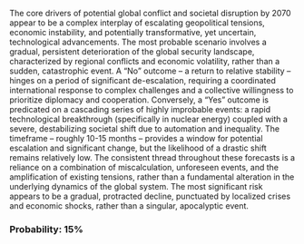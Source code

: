 The core drivers of potential global conflict and societal disruption by 2070 appear to be a complex interplay of escalating geopolitical tensions, economic instability, and potentially transformative, yet uncertain, technological advancements. The most probable scenario involves a gradual, persistent deterioration of the global security landscape, characterized by regional conflicts and economic volatility, rather than a sudden, catastrophic event. A “No” outcome – a return to relative stability – hinges on a period of significant de-escalation, requiring a coordinated international response to complex challenges and a collective willingness to prioritize diplomacy and cooperation. Conversely, a “Yes” outcome is predicated on a cascading series of highly improbable events: a rapid technological breakthrough (specifically in nuclear energy) coupled with a severe, destabilizing societal shift due to automation and inequality. The timeframe – roughly 10-15 months – provides a window for potential escalation and significant change, but the likelihood of a drastic shift remains relatively low. The consistent thread throughout these forecasts is a reliance on a combination of miscalculation, unforeseen events, and the amplification of existing tensions, rather than a fundamental alteration in the underlying dynamics of the global system. The most significant risk appears to be a gradual, protracted decline, punctuated by localized crises and economic shocks, rather than a singular, apocalyptic event.

### Probability: 15%